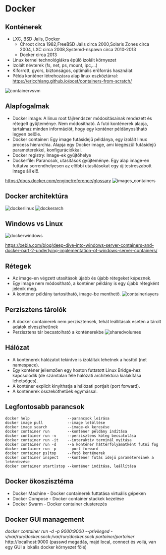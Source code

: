 # Docker
## Konténerek
- LXC, BSD Jails, Docker
  - Chroot circa 1982,FreeBSD Jails circa 2000,Solaris Zones circa 2004, LXC circa 2008,Systemd-nspawn circa 2010-2013
  - Docker circa 2013
- Linux kernel technológiákra épülő izolált környezet
- Izolált névterek (fs, net, ps, mount, ipc,...)
- Kiforrott, gyors, biztonságos, optimális erőforrás használat
- Példa konténer létrehozásra alap linux eszköztárral: https://ericchiang.github.io/post/containers-from-scratch/


![containervsvm](../common/images/ContainerVsVM.jpg)

## Alapfogalmak
- Docker image: A linux root fájlrendszer módosításainak rendezett és rétegelt gyűjteménye. Nem módosítható. A futó konténerek alapja, tartalmaz minden információt, hogy egy konténer példányosítható legyen belőle.
- Docker container: Egy image futásidejű példánya, egy izolált linux process hierarchia. Alapja egy Docker image, ami kiegészül futásidejű paraméterekkel, konfigurációkkal.
- Docker registry: Image-ek gyűjtőhelye
- Dockerfile: Parancsok, utasítások gyűjteménye. Egy alap image-en futtatva sorrendhelyesen az előbbi utasításokat egy új testreszabott image áll elő.  

https://docs.docker.com/engine/reference/glossary
![images_containers](../common/images/docker_images_containers.png)

## Docker architektúra
![dockerlinux](../common/images/dockerarch.png)
![dockerarch](../common/images/architecture.jpg)

## Windows vs Linux
![dockerwindows](../common/images/windows_vs_linux.png)

https://xebia.com/blog/deep-dive-into-windows-server-containers-and-docker-part-2-underlying-implementation-of-windows-server-containers/

## Rétegek
- Az image-en végzett utasítások újabb és újabb rétegeket képeznek.
- Egy image nem módosítható, a konténer példány is egy újabb rétegként jelenik meg.
- A konténer példány tartosítható, image-be menthető.
![containerlayers](../common/images/container-layers.jpg)

## Perzisztens tárolók
- A docker containerek nem perzisztensek, tehát leállítások esetén a tárolt adatok elvesz(het)nek
- Perzisztens tár becsatolható a konténerekbe
![sharedvolumes](../common/images/shared-volume.jpg)

## Hálózat
- A konténerek hálózatot tekintve is izoláltak lehetnek a hosttól (net namespace).
- Egy konténer jellemzően egy hoston futtatott Linux Bridge-hez kapcsolódik (de számtalan féle hálózati architektúra kialakítása lehetséges).
- A konténer explicit kinyithatja a hálózati portjait (port forward).
- A konténerek összeköthetőek egymással.

## Legfontosabb parancsok
```shell
docker help                 --parancsok leírása
docker image pull           --image letöltése
docker image search         --image-ek keresése
docker container run        --konténer példány indítása
docker container run -v     --perzisztens köteg becsatolása
docker container run -it    --interaktív terminál nyitása
docker container run -d     --a konténer háttérfolyamatként futni fog
docker container run -p     --port forward
docker container ps|top     --futó konténerek
docker container inspect    --konténer futás idejű paramétereinek a lekérdezése
docker container start|stop --konténer indítása, leállítása
```

## Docker ökoszisztéma
- Docker Machine - Docker containerek futtatása virtuális gépeken
- Docker Compose - Docker container stackek kezelése
- Docker Swarm   - Docker container clusterezés

## Docker GUI management
_docker container run -d -p 9000:9000 --privileged -v/var/run/docker.sock:/var/run/docker.sock portainer/portainer_
http://localhost:9000 (passwd megadás, majd local, connect és voilá, van egy GUI a lokális docker környezet fölé)
